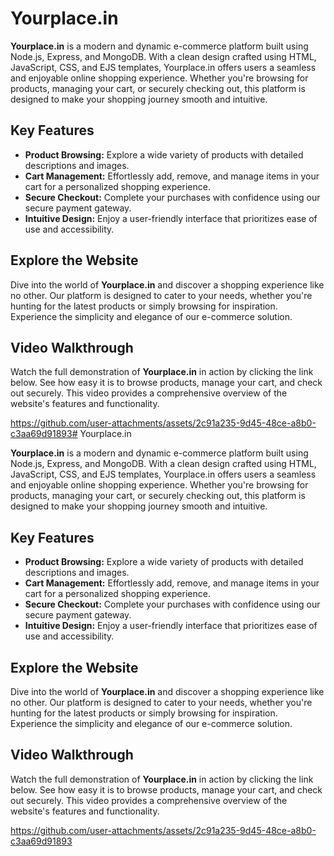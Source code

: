 # Yourplace.in

**Yourplace.in** is a modern and dynamic e-commerce platform built using Node.js, Express, and MongoDB. With a clean design crafted using HTML, JavaScript, CSS, and EJS templates, Yourplace.in offers users a seamless and enjoyable online shopping experience. Whether you're browsing for products, managing your cart, or securely checking out, this platform is designed to make your shopping journey smooth and intuitive.

## Key Features

- **Product Browsing:** Explore a wide variety of products with detailed descriptions and images.
- **Cart Management:** Effortlessly add, remove, and manage items in your cart for a personalized shopping experience.
- **Secure Checkout:** Complete your purchases with confidence using our secure payment gateway.
- **Intuitive Design:** Enjoy a user-friendly interface that prioritizes ease of use and accessibility.

## Explore the Website

Dive into the world of **Yourplace.in** and discover a shopping experience like no other. Our platform is designed to cater to your needs, whether you're hunting for the latest products or simply browsing for inspiration. Experience the simplicity and elegance of our e-commerce solution.

## Video Walkthrough

Watch the full demonstration of **Yourplace.in** in action by clicking the link below. See how easy it is to browse products, manage your cart, and check out securely. This video provides a comprehensive overview of the website's features and functionality.

https://github.com/user-attachments/assets/2c91a235-9d45-48ce-a8b0-c3aa69d91893# Yourplace.in

**Yourplace.in** is a modern and dynamic e-commerce platform built using Node.js, Express, and MongoDB. With a clean design crafted using HTML, JavaScript, CSS, and EJS templates, Yourplace.in offers users a seamless and enjoyable online shopping experience. Whether you're browsing for products, managing your cart, or securely checking out, this platform is designed to make your shopping journey smooth and intuitive.

## Key Features

- **Product Browsing:** Explore a wide variety of products with detailed descriptions and images.
- **Cart Management:** Effortlessly add, remove, and manage items in your cart for a personalized shopping experience.
- **Secure Checkout:** Complete your purchases with confidence using our secure payment gateway.
- **Intuitive Design:** Enjoy a user-friendly interface that prioritizes ease of use and accessibility.

## Explore the Website

Dive into the world of **Yourplace.in** and discover a shopping experience like no other. Our platform is designed to cater to your needs, whether you're hunting for the latest products or simply browsing for inspiration. Experience the simplicity and elegance of our e-commerce solution.

## Video Walkthrough

Watch the full demonstration of **Yourplace.in** in action by clicking the link below. See how easy it is to browse products, manage your cart, and check out securely. This video provides a comprehensive overview of the website's features and functionality.

https://github.com/user-attachments/assets/2c91a235-9d45-48ce-a8b0-c3aa69d91893
